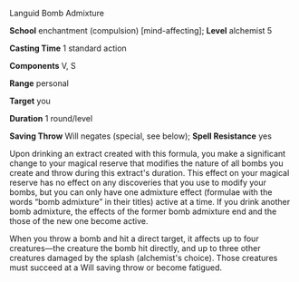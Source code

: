Languid Bomb Admixture

**School** enchantment (compulsion) [mind-affecting]; **Level** alchemist 5

**Casting Time** 1 standard action

**Components** V, S

**Range** personal

**Target** you

**Duration** 1 round/level

**Saving Throw** Will negates (special, see below); **Spell Resistance** yes

Upon drinking an extract created with this formula, you make a significant change to your magical reserve that modifies the nature of all bombs you create and throw during this extract's duration. This effect on your magical reserve has no effect on any discoveries that you use to modify your bombs, but you can only have one admixture effect (formulae with the words “bomb admixture” in their titles) active at a time. If you drink another bomb admixture, the effects of the former bomb admixture end and the those of the new one become active.

When you throw a bomb and hit a direct target, it affects up to four creatures—the creature the bomb hit directly, and up to three other creatures damaged by the splash (alchemist's choice). Those creatures must succeed at a Will saving throw or become fatigued.

